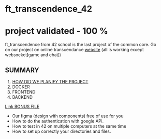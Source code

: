 # ft_transcendence_42

# project validated - 100 %
ft_transcendence from 42 school is the last project of the common core. Go on our project on online transcendance [website](https://versus-transcendence.com/) (all is working except websocket[game and chat])

## SUMMARY

1. [HOW DID WE PLANIFY THE PROJECT](project_planification.md)
2. DOCKER
3. FRONTEND
4. BACKEND

[Link BONUS FILE](bonus_readme.md)
- Our figma (design with components) free of use for you
- How to do the authentication with google API.
- How to test in 42 on multiple computers at the same time
- How to set up correctly your directories and files.


